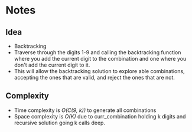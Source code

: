 # Notes

## Idea
* Backtracking
* Traverse through the digits 1-9 and calling the backtracking function where you add the current digit to the combination and one where you don't add the current digit to it. 
* This will allow the backtracking solution to explore able combinations, accepting the ones that are valid, and reject the ones that are not.

## Complexity
* Time complexity is *O(C(9, k))* to generate all combinations
* Space complexity is *O(K)* due to curr_combination holding k digits and recursive solution going k calls deep.
